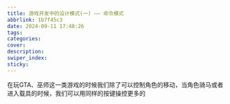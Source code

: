 ```yaml
---
title: 游戏开发中的设计模式(一) —— 命令模式
abbrlink: 1b7f45c3
date: 2024-09-11 17:48:26
tags:
categories:
cover:
description:
swiper_index:
sticky:
---
```


在玩GTA、巫师这一类游戏的时候我们除了可以控制角色的移动，当角色骑马或者进入载具的时候，我们可以用同样的按键操控更多的

# 